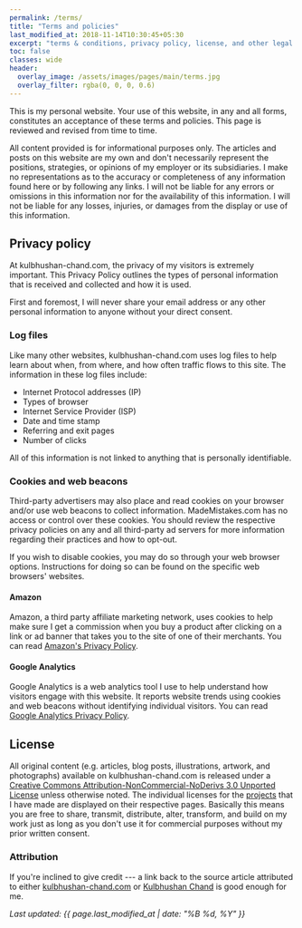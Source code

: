```yaml
---
permalink: /terms/
title: "Terms and policies"
last_modified_at: 2018-11-14T10:30:45+05:30
excerpt: "terms & conditions, privacy policy, license, and other legal stuff you won't read."
toc: false
classes: wide
header:
  overlay_image: /assets/images/pages/main/terms.jpg
  overlay_filter: rgba(0, 0, 0, 0.6)
---
```


This is my personal website. Your use of this website, in any and all forms, constitutes an acceptance of these terms and policies. This page is reviewed and revised from time to time.

All content provided is for informational purposes only. The articles and posts on this website are my own and don't necessarily represent the positions, strategies, or opinions of my employer or its subsidiaries. I make no representations as to the accuracy or completeness of any information found here or by following any links. I will not be liable for any errors or omissions in this information nor for the availability of this information. I will not be liable for any losses, injuries, or damages from the display or use of this information.

## Privacy policy

At kulbhushan-chand.com, the privacy of my visitors is extremely important. This Privacy Policy outlines the types of personal information that is received and collected and how it is used.

First and foremost, I will never share your email address or any other personal information to anyone without your direct consent.

### Log files

Like many other websites, kulbhushan-chand.com uses log files to help learn about when, from where, and how often traffic flows to this site. The information in these log files include:

- Internet Protocol addresses (IP)
- Types of browser
- Internet Service Provider (ISP)
- Date and time stamp
- Referring and exit pages
- Number of clicks

All of this information is not linked to anything that is personally identifiable.

### Cookies and web beacons

Third-party advertisers may also place and read cookies on your browser and/or use web beacons to collect information. MadeMistakes.com has no access or control over these cookies. You should review the respective privacy policies on any and all third-party ad servers for more information regarding their practices and how to opt-out.

If you wish to disable cookies, you may do so through your web browser options. Instructions for doing so can be found on the specific web browsers' websites.

#### Amazon

Amazon, a third party affiliate marketing network, uses cookies to help make sure I get a commission when you buy a product after clicking on a link or ad banner that takes you to the site of one of their merchants. You can read [Amazon's Privacy Policy](http://www.amazon.com/gp/help/customer/display.html?nodeId=468496).

#### Google Analytics

Google Analytics is a web analytics tool I use to help understand how visitors engage with this website. It reports website trends using cookies and web beacons without identifying individual visitors. You can read [Google Analytics Privacy Policy](https://www.google.com/analytics/terms/us.html).

<!--
## Disclosure policy

I make money on this website through affiliate programs. If you click an affiliate link or ad banner and buy the product, you help support this website because I'll get a percentage of that sale.

What this means for you:

- I became an affiliate to earn revenue towards the costs of running and maintaining this website. Where I have direct control over which ads are served on this website I offer only products that are directly related to the topic of this website and products that a reader/subscriber would have a genuine interest in or need of.
- I do not and will not recommend a product just for the sake of making money.
- I do not let the compensation I receive influence the content, topics, posts, or opinions expressed on this website.
- I respect and value my readers too much to write anything other than my own genuine and objective opinions and advice.

Just like this website, my disclosure policy is a work in progress. As the revenue streams evolve, so will this page.
-->
## License

All original content (e.g. articles, blog posts, illustrations, artwork, and photographs) available on kulbhushan-chand.com is released under a [Creative Commons Attribution-NonCommercial-NoDerivs 3.0 Unported License](http://creativecommons.org/licenses/by-nc-nd/3.0/deed.en_US) unless otherwise noted. The individual licenses for the [projects](/projects/) that I have made are displayed on their respective pages. Basically this means you are free to share, transmit, distribute, alter, transform, and build on my work just as long as you don't use it for commercial purposes without my prior written consent.

### Attribution

If you're inclined to give credit --- a link back to the source article attributed to either [kulbhushan-chand.com]() or [Kulbhushan Chand]() is good enough for me.

*Last updated: {{ page.last_modified_at | date: "%B %d, %Y" }}*

